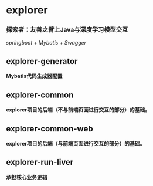 # explorer
### 探索者：友善之臂上Java与深度学习模型交互
*springboot + Mybatis + Swagger*

## explorer-generator
**Mybatis代码生成器配置**

## explorer-common
**explorer项目的后端（不与前端页面进行交互的部分）的基础。**

## explorer-common-web
**explorer项目的后端（与前端页面进行交互的部分）的基础。**

## explorer-run-liver
**承担核心业务逻辑**

